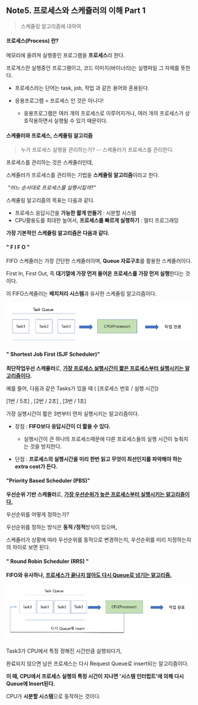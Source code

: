## Note5. 프로세스와 스케쥴러의 이해 Part 1

> 스케쥴링 알고리즘에 대하여



#### 프로세스(Process) 란?

메모리에 올려져 실행중인 프로그램을 **프로세스**라 한다. 

프로게스란 실행중인 프로그램이고, 코드 이미지(바이너리)는 실행파일 그 자체를 뜻한다.

- 프로세스라는 단어는 task, job, 작업 과 같은 용어와 혼용된다.

- 응용프로그램 = 프로세스 인 것은 아니다!
  - 응용프로그램은 여러 개의 프로세스로 이루어지거나, 여러 개의 프로세스가 상호작용하면서 실행될 수 있기 때문이다.



#### 스케쥴러와 프로세스, 스케쥴링 알고리즘

> 누가 프로세스 실행을 관리하는가? -- 스케쥴러가 프로세스를 관리한다.

프로세스를 관리하는 것은 스케쥴러인데, 

스케쥴러가 프로세스를 관리하는 기법을 **스케쥴링 알고리즘**이라고 한다.

​		*"어느 순서대로 프로세스를 실행시킬까?"*

스케쥴링 알고리즘의 목표는 다음과 같다.

- 프로세스 응답시간을 **가능한 짧게 만들기** : 시분할 시스템
- CPU활용도를 최대한 높여서, **프로세스를 빠르게 실행하기** : 멀티 프로그래밍

**가장 기본적인 스케쥴링 알고리즘은 다음과 같다.**



#### " F I F O "

FIFO 스케쥴러는 가장 간단한 스케쥴러이며, **Queue 자료구조**를 활용한 스케쥴러이다.

First In, First Out, 즉 **대기열에 가장 먼저 들어온 프로세스를 가장 먼저 실행**한다는 것이다.

이 FIFO스케줄러는 **배치처리 시스템**과 유사한 스케쥴링 알고리즘이다.

![image_1](/img/Note5_1.png)



#### " Shortest Job First (SJF Scheduler)"

**최단작업우선 스케쥴러**로, **<u>가장 프로세스 실행시간이 짧은 프로세스부터 실행시키는 알고리즘이다</u>.**

예를 들어, 다음과 같은 Tasks가 있을 때 ( [프로세스 번호 / 실행 시간])

[1번 / 5초] , [2번 / 2초] , [3번 / 1초]

가장 실행시간이 짧은 3번부터 먼저 실행시키는 알고리즘이다.

- 장점 : **FIFO보다 응답시간이 더 짧을 수 있다.** 
  - 실행시간이 큰 하나의 프로세스때문에 다른 프로세스들의 실행 시간이 늦춰지는 것을 방지한다.

- 단점 : **프로세스의 실행시간을 미리 한번 읽고 무엇이 최선인지를 파악해야 하는 extra cost가 든다.**



#### "Priority Based Scheduler (PBS)"

**우선순위 기반 스케쥴러**로, **<u>가장 우선순위가 높은 프로세스부터 실행시키는 알고리즘이다.</u>**

우선순위를 어떻게 정하는가?

우선순위를 정하는 방식은 **동적 /정적**방식이 있으며, 

스케쥴러가 상황에 따라 우선순위를 동적으로 변경하는지, 우선순위를 미리 지정하는지의 차이로 보면 된다.



#### " Round Robin Scheduler (RRS) "

**FIFO와 유사하나, <u>프로세스가 끝나지 않아도 다시 Queue로 넘기는 알고리즘.</u>**

![image_1](/img/Note5_2.png)

Task3가 CPU에서 특정 정해진 시간만큼 실행되다가,

완료되지 않으면 남은 프로세스는 다시 Request Queue로 insert되는 알고리즘이다.

**이 때, CPU에서 프로세스 실행의 특정 시간이 지나면 '시스템 인터럽트'에 의해 다시 Queue에 Insert된다.**

CPU가 **시분할 시스템**으로 동작하는 것이다.



